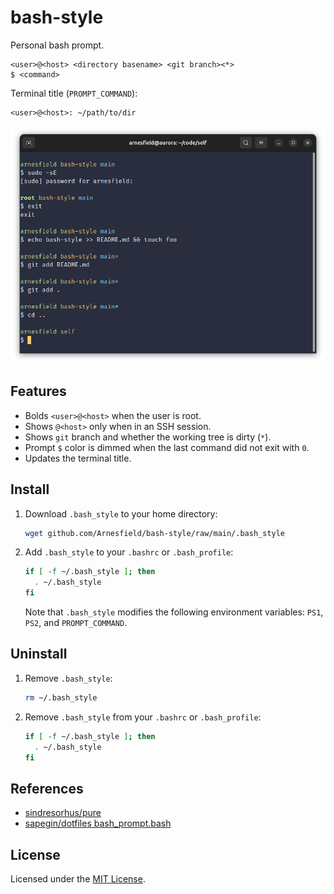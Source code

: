 # bash-style

Personal bash prompt.

```
<user>@<host> <directory basename> <git branch><*>
$ <command>
```

Terminal title (`PROMPT_COMMAND`):

```
<user>@<host>: ~/path/to/dir
```

![bash-style preview](./preview.png "bash-style preview")

## Features

- Bolds `<user>@<host>` when the user is root.
- Shows `@<host>` only when in an SSH session.
- Shows `git` branch and whether the working tree is dirty (`*`).
- Prompt `$` color is dimmed when the last command did not exit with `0`.
- Updates the terminal title.

## Install

1. Download `.bash_style` to your home directory:

   ```sh
   wget github.com/Arnesfield/bash-style/raw/main/.bash_style
   ```

2. Add `.bash_style` to your `.bashrc` or `.bash_profile`:

   ```sh
   if [ -f ~/.bash_style ]; then
     . ~/.bash_style
   fi
   ```

   Note that `.bash_style` modifies the following environment variables: `PS1`, `PS2`, and `PROMPT_COMMAND`.

## Uninstall

1. Remove `.bash_style`:

   ```sh
   rm ~/.bash_style
   ```

1. Remove `.bash_style` from your `.bashrc` or `.bash_profile`:

   ```sh
   if [ -f ~/.bash_style ]; then
     . ~/.bash_style
   fi
   ```

## References

- [sindresorhus/pure](https://github.com/sindresorhus/pure)
- [sapegin/dotfiles bash_prompt.bash](https://github.com/sapegin/dotfiles/blob/dd063f9c30de7d2234e8accdb5272a5cc0a3388b/includes/bash_prompt.bash)

## License

Licensed under the [MIT License](LICENSE).
